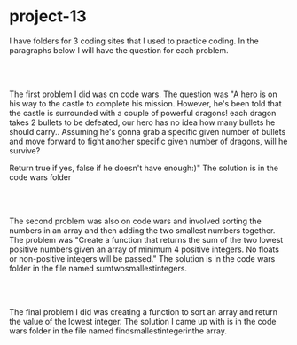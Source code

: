 # project-13
<p>I have folders for 3 coding sites that I used to practice coding. In the paragraphs below I will have the question for each problem.</p><br>
<br>
<p>The first problem I did was on code wars. The question was "A hero is on his way to the castle to complete his mission. However, he's been told that the castle is surrounded with a couple of powerful dragons! each dragon takes 2 bullets to be defeated, our hero has no idea how many bullets he should carry.. Assuming he's gonna grab a specific given number of bullets and move forward to fight another specific given number of dragons, will he survive?

Return true if yes, false if he doesn't have enough:)" The solution is in the code wars folder</p><br>
<br>
<p> The second problem was also on code wars and involved sorting the numbers in an array and then adding the two smallest numbers together. The problem was "Create a function that returns the sum of the two lowest positive numbers given an array of minimum 4 positive integers. No floats or non-positive integers will be passed." The solution is in the code wars folder in the file named sumtwosmallestintegers.</p><br>
<br>
<p> The final problem I did was creating a function to sort an array and return the value of the lowest integer. The solution I came up with is in the code wars folder in the file named findsmallestintegerinthe array.</p>
